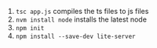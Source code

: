 1. `tsc app.js` compiles the ts files to js files
2. `nvm install node` installs the latest node
3. `npm init`
4. `npm install --save-dev lite-server`